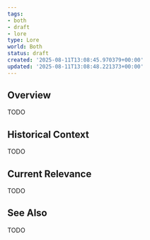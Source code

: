 ```yaml
---
tags:
- both
- draft
- lore
type: Lore
world: Both
status: draft
created: '2025-08-11T13:08:45.970379+00:00'
updated: '2025-08-11T13:08:48.221373+00:00'
---
```



## Overview

TODO
## Historical Context

TODO
## Current Relevance

TODO
## See Also

TODO

